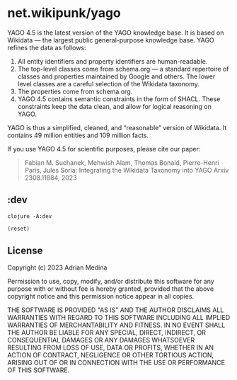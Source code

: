 # net.wikipunk/yago
YAGO 4.5 is the latest version of the YAGO knowledge base. It is based on Wikidata — the largest public general-purpose knowledge base. YAGO refines the data as follows:

1.    All entity identifiers and property identifiers are human-readable.
2.    The top-level classes come from schema.org — a standard repertoire of classes and properties maintained by Google and others. The lower level classes are a careful selection of the Wikidata taxonomy.
3.    The properties come from schema.org.
4.    YAGO 4.5 contains semantic constraints in the form of SHACL. These constraints keep the data clean, and allow for logical reasoning on YAGO. 

YAGO is thus a simplified, cleaned, and “reasonable” version of Wikidata. It contains 49 million entities and 109 million facts.

If you use YAGO 4.5 for scientific purposes, please cite our paper:

>    Fabian M. Suchanek, Mehwish Alam, Thomas Bonald, Pierre-Henri Paris, Jules Soria:
>    Integrating the Wikidata Taxonomy into YAGO
>    Arxiv 2308.11884, 2023 

## :dev

``` shell
clojure -A:dev
```

``` clojure
(reset)
```
## License
Copyright (c) 2023 Adrian Medina

Permission to use, copy, modify, and/or distribute this software for
any purpose with or without fee is hereby granted, provided that the
above copyright notice and this permission notice appear in all
copies.

THE SOFTWARE IS PROVIDED "AS IS" AND THE AUTHOR DISCLAIMS ALL
WARRANTIES WITH REGARD TO THIS SOFTWARE INCLUDING ALL IMPLIED
WARRANTIES OF MERCHANTABILITY AND FITNESS. IN NO EVENT SHALL THE
AUTHOR BE LIABLE FOR ANY SPECIAL, DIRECT, INDIRECT, OR CONSEQUENTIAL
DAMAGES OR ANY DAMAGES WHATSOEVER RESULTING FROM LOSS OF USE, DATA OR
PROFITS, WHETHER IN AN ACTION OF CONTRACT, NEGLIGENCE OR OTHER
TORTIOUS ACTION, ARISING OUT OF OR IN CONNECTION WITH THE USE OR
PERFORMANCE OF THIS SOFTWARE.
